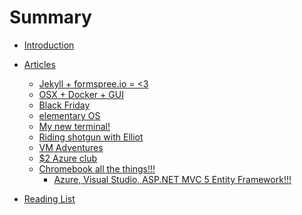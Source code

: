 # Summary
* [Introduction](README.md)

* [Articles]()
	* [Jekyll + formspree.io = \<3](articles/formspree.md)
	* [OSX + Docker + GUI](articles/docker.md)
	* [Black Friday](articles/bf.md)
	* [elementary OS](articles/elementary_os.md)
	* [My new terminal!](articles/my_new_term.md)
	* [Riding shotgun with Elliot](articles/riding_shotgun_with_elliot.md)
	* [VM Adventures](articles/vm_adventures.md)
	* [$2 Azure club](articles/azure_pricing.md)
	* [Chromebook all the things!!!]()
		* [Azure, Visual Studio, ASP.NET MVC 5 Entity Framework!!!](articles/chromebook.md)

* [Reading List](articles/reading_list.md)

